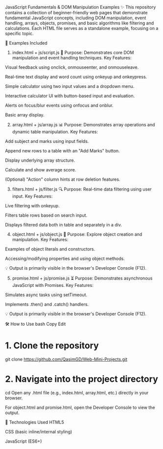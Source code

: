 JavaScript Fundamentals & DOM Manipulation Examples ✨
This repository contains a collection of beginner-friendly web pages that demonstrate fundamental JavaScript concepts, including DOM manipulation, event handling, arrays, objects, promises, and basic algorithms like filtering and calculations. Each HTML file serves as a standalone example, focusing on a specific topic.

📁 Examples Included
1. index.html + js/script.js 🚀
Purpose: Demonstrates core DOM manipulation and event handling techniques.
Key Features:

Visual feedback using onclick, onmouseenter, and onmouseleave.

Real-time text display and word count using onkeyup and onkeypress.

Simple calculator using two input values and a dropdown menu.

Interactive calculator UI with button-based input and evaluation.

Alerts on focus/blur events using onfocus and onblur.

Basic array display.

2. array.html + js/array.js 📊
Purpose: Demonstrates array operations and dynamic table manipulation.
Key Features:

Add subject and marks using input fields.

Append new rows to a table with an "Add Marks" button.

Display underlying array structure.

Calculate and show average score.

(Optional) "Action" column hints at row deletion features.

3. filters.html + js/filter.js 🔍
Purpose: Real-time data filtering using user input.
Key Features:

Live filtering with onkeyup.

Filters table rows based on search input.

Displays filtered data both in table and separately in a div.

4. object.html + js/object.js 🧩
Purpose: Explore object creation and manipulation.
Key Features:

Examples of object literals and constructors.

Accessing/modifying properties and using object methods.

💡 Output is primarily visible in the browser's Developer Console (F12).

5. promise.html + js/promise.js ⏳
Purpose: Demonstrates asynchronous JavaScript with Promises.
Key Features:

Simulates async tasks using setTimeout.

Implements .then() and .catch() handlers.

💡 Output is primarily visible in the browser's Developer Console (F12).

🛠 How to Use
bash
Copy
Edit
# 1. Clone the repository
git clone <https://github.com/QasimGD/Web-Mini-Projects.git>

# 2. Navigate into the project directory
cd <repository-name>
Open any .html file (e.g., index.html, array.html, etc.) directly in your browser.

For object.html and promise.html, open the Developer Console to view the output.

🧪 Technologies Used
HTML5

CSS (basic inline/internal styling)

JavaScript (ES6+)

